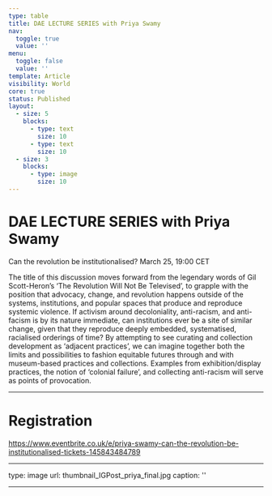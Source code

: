 ```yaml
---
type: table
title: DAE LECTURE SERIES with Priya Swamy
nav:
  toggle: true
  value: ''
menu:
  toggle: false
  value: ''
template: Article
visibility: World
core: true
status: Published
layout:
  - size: 5
    blocks:
      - type: text
        size: 10
      - type: text
        size: 10
  - size: 3
    blocks:
      - type: image
        size: 10
---
```


# DAE LECTURE SERIES with Priya Swamy
Can the revolution be institutionalised?
March 25, 19:00 CET

The title of this discussion moves forward from the legendary words of Gil Scott-Heron’s ‘The Revolution Will Not Be Televised’, to grapple with the position that advocacy, change, and revolution happens outside of the systems, institutions, and popular spaces that produce and reproduce systemic violence. If activism around decoloniality, anti-racism, and anti-facism is by its nature immediate, can institutions ever be a site of similar change, given that they reproduce deeply embedded, systematised, racialised orderings of time? By attempting to see curating and collection development as ‘adjacent practices’, we can imagine together both the limits and possibilities to fashion equitable futures through and with museum-based practices and collections. Examples from exhibition/display practices, the notion of ‘colonial failure’, and collecting anti-racism will serve as points of provocation.

---

# Registration

<https://www.eventbrite.co.uk/e/priya-swamy-can-the-revolution-be-institutionalised-tickets-145843484789>

---

type: image
url: thumbnail_IGPost_priya_final.jpg
caption: ''

---

